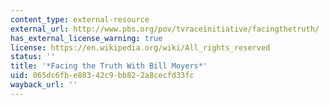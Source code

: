 ```yaml
---
content_type: external-resource
external_url: http://www.pbs.org/pov/tvraceinitiative/facingthetruth/
has_external_license_warning: true
license: https://en.wikipedia.org/wiki/All_rights_reserved
status: ''
title: '*Facing the Truth With Bill Moyers*'
uid: 065dc6fb-e883-42c9-bb82-2a8cecfd33fc
wayback_url: ''
---
```

